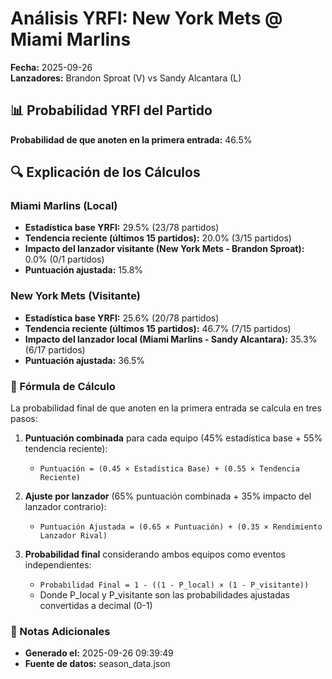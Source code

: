# Análisis YRFI: New York Mets @ Miami Marlins

**Fecha:** 2025-09-26  
**Lanzadores:** Brandon Sproat (V) vs Sandy Alcantara (L)

## 📊 Probabilidad YRFI del Partido

**Probabilidad de que anoten en la primera entrada:** 46.5%

## 🔍 Explicación de los Cálculos

### Miami Marlins (Local)
- **Estadística base YRFI:** 29.5% (23/78 partidos)
- **Tendencia reciente (últimos 15 partidos):** 20.0% (3/15 partidos)
- **Impacto del lanzador visitante (New York Mets - Brandon Sproat):** 0.0% (0/1 partidos)
- **Puntuación ajustada:** 15.8%

### New York Mets (Visitante)
- **Estadística base YRFI:** 25.6% (20/78 partidos)
- **Tendencia reciente (últimos 15 partidos):** 46.7% (7/15 partidos)
- **Impacto del lanzador local (Miami Marlins - Sandy Alcantara):** 35.3% (6/17 partidos)
- **Puntuación ajustada:** 36.5%

### 📝 Fórmula de Cálculo

La probabilidad final de que anoten en la primera entrada se calcula en tres pasos:

1. **Puntuación combinada** para cada equipo (45% estadística base + 55% tendencia reciente):
   - `Puntuación = (0.45 × Estadística Base) + (0.55 × Tendencia Reciente)`

2. **Ajuste por lanzador** (65% puntuación combinada + 35% impacto del lanzador contrario):
   - `Puntuación Ajustada = (0.65 × Puntuación) + (0.35 × Rendimiento Lanzador Rival)`

3. **Probabilidad final** considerando ambos equipos como eventos independientes:
   - `Probabilidad Final = 1 - ((1 - P_local) × (1 - P_visitante))`
   - Donde P_local y P_visitante son las probabilidades ajustadas convertidas a decimal (0-1)

### 📌 Notas Adicionales

- **Generado el:** 2025-09-26 09:39:49
- **Fuente de datos:** season_data.json
